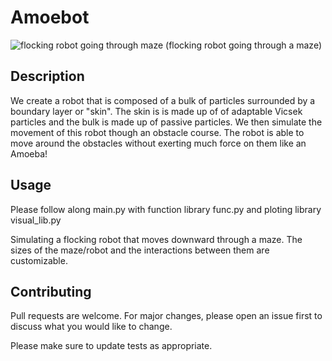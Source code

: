 # Amoebot
![flocking robot going through maze](video.gif)
(flocking robot going through a maze)


## Description

We create a robot that is composed of a bulk of particles surrounded by a boundary layer or "skin". The skin is is made up of of adaptable Vicsek particles and the bulk is made up of passive particles. We then simulate the movement of this robot though an obstacle course. The robot is able to move around the obstacles without exerting much force on them like an Amoeba!

## Usage

Please follow along main.py with function library func.py and ploting library visual_lib.py

Simulating a flocking robot that moves downward through a maze. The sizes of the maze/robot and the interactions between them are customizable.


## Contributing
Pull requests are welcome. For major changes, please open an issue first to discuss what you would like to change.

Please make sure to update tests as appropriate.



